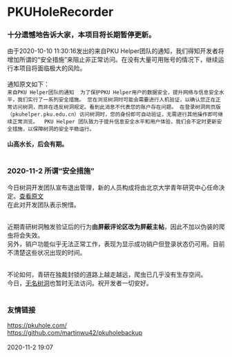 PKUHoleRecorder
======
### **十分遗憾地告诉大家，本项目将长期暂停更新。**
由于2020-10-10 11:30:16发出的来自PKU Helper团队的通知，我们得知开发者将增加所谓的“安全措施”来阻止非正常访问。在没有大量可用账号的情况下，继续运行本项目将面临极大的风险。<br><br>
通知原文如下：<br>
`来自PKU Helper团队的通知  为了保护PKU Helper用户的数据安全，提升网络与信息安全水平，我们实行了一系列安全措施。 您在浏览树洞时可能会需要进行人机验证，以确认您正在正常访问树洞，而非在违反树洞规定。看到此消息不代表您的账户存在问题。 在登录树洞网页版（pkuhelper.pku.edu.cn）访问树洞时，您的身份即可自动验证，无需进行其他操作即可继续正常浏览。  PKU Helper 团队致力于提升信息安全水平和用户体验，我们会不定时更新安全措施，以保障树洞的安全平稳运行。`<br><br>
**山高水长，后会有期。**<br><br>

### **2020-11-2 所谓“安全措施”**
今日树洞开发团队宣布退出管理，新的人员构成将由北京大学青年研究中心任命决定。[查看原文](https://pkuhelper-web.github.io/announce_v3.html)<br>
在此对开发团队表示惋惜。<br><br>

近期青研树洞触发验证后的行为**由屏蔽评论区改为屏蔽主帖**，因此不加以伪装的爬虫将会失效。<br>
另外，销户功能似乎无法正常工作，表现为显示成功销户但登录状态仍可用。目前不清楚这些状况出现的时间。<br><br>

不论如何，青研在独裁封锁的道路上越走越远，爬虫已几乎没有生存空间。<br>
今日，[无名树洞](https://pkuhole.com)也暂时无法访问。祝开发者一切安好。<br><br>


### 友情链接
https://pkuhole.com/<br>
https://github.com/martinwu42/pkuholebackup<br><br>
2020-11-2 19:07  
